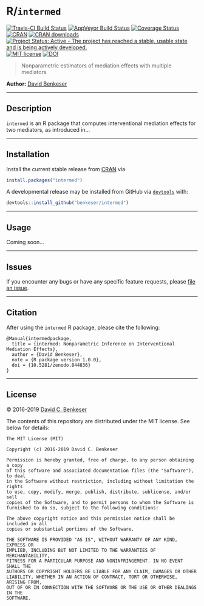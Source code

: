 
# R/`intermed`

[![Travis-CI Build
Status](https://travis-ci.org/benkeser/intermed.svg?branch=master)](https://travis-ci.org/benkeser/intermed)
[![AppVeyor Build
Status](https://ci.appveyor.com/api/projects/status/github/benkeser/intermed?branch=master&svg=true)](https://ci.appveyor.com/project/benkeser/intermed)
[![Coverage
Status](https://img.shields.io/codecov/c/github/benkeser/intermed/master.svg)](https://codecov.io/github/benkeser/intermed?branch=master)
[![CRAN](http://www.r-pkg.org/badges/version/intermed)](http://www.r-pkg.org/pkg/intermed)
[![CRAN
downloads](https://cranlogs.r-pkg.org/badges/intermed)](https://CRAN.R-project.org/package=intermed)
[![Project Status: Active - The project has reached a stable, usable
state and is being actively
developed.](http://www.repostatus.org/badges/latest/active.svg)](http://www.repostatus.org/#active)
[![MIT
license](http://img.shields.io/badge/license-MIT-brightgreen.svg)](http://opensource.org/licenses/MIT)
[![DOI](https://zenodo.org/badge/75324341.svg)](https://zenodo.org/badge/latestdoi/75324341)

> Nonparametric estimators of mediation effects with multiple mediators

**Author:** [David Benkeser](https://www.benkeserstatistics.com/)

-----

## Description

`intermed` is an R package that computes interventional mediation
effects for two mediators, as introduced in…

-----

## Installation

Install the current stable release from
[CRAN](https://cran.r-project.org/) via

``` r
install.packages("intermed")
```

A developmental release may be installed from GitHub via
[`devtools`](https://www.rstudio.com/products/rpackages/devtools/) with:

``` r
devtools::install_github("benkeser/intermed")
```

-----

## Usage

Coming soon…

-----

## Issues

If you encounter any bugs or have any specific feature requests, please
[file an issue](https://github.com/benkeser/intermed/issues).

-----

## Citation

After using the `intermed` R package, please cite the following:

    @Manual{intermedpackage,
      title = {intermed: Nonparametric Inference on Interventional Mediation Effects},
      author = {David Benkeser},
      note = {R package version 1.0.0},
      doi = {10.5281/zenodo.844836}
    }

-----

## License

© 2016-2019 [David C. Benkeser](http://www.benkeserstatistics.com)

The contents of this repository are distributed under the MIT license.
See below for details:

    The MIT License (MIT)
    
    Copyright (c) 2016-2019 David C. Benkeser
    
    Permission is hereby granted, free of charge, to any person obtaining a copy
    of this software and associated documentation files (the "Software"), to deal
    in the Software without restriction, including without limitation the rights
    to use, copy, modify, merge, publish, distribute, sublicense, and/or sell
    copies of the Software, and to permit persons to whom the Software is
    furnished to do so, subject to the following conditions:
    
    The above copyright notice and this permission notice shall be included in all
    copies or substantial portions of the Software.
    
    THE SOFTWARE IS PROVIDED "AS IS", WITHOUT WARRANTY OF ANY KIND, EXPRESS OR
    IMPLIED, INCLUDING BUT NOT LIMITED TO THE WARRANTIES OF MERCHANTABILITY,
    FITNESS FOR A PARTICULAR PURPOSE AND NONINFRINGEMENT. IN NO EVENT SHALL THE
    AUTHORS OR COPYRIGHT HOLDERS BE LIABLE FOR ANY CLAIM, DAMAGES OR OTHER
    LIABILITY, WHETHER IN AN ACTION OF CONTRACT, TORT OR OTHERWISE, ARISING FROM,
    OUT OF OR IN CONNECTION WITH THE SOFTWARE OR THE USE OR OTHER DEALINGS IN THE
    SOFTWARE.
